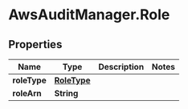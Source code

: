 # AwsAuditManager.Role

## Properties

Name | Type | Description | Notes
------------ | ------------- | ------------- | -------------
**roleType** | [**RoleType**](RoleType.md) |  | 
**roleArn** | **String** |  | 



